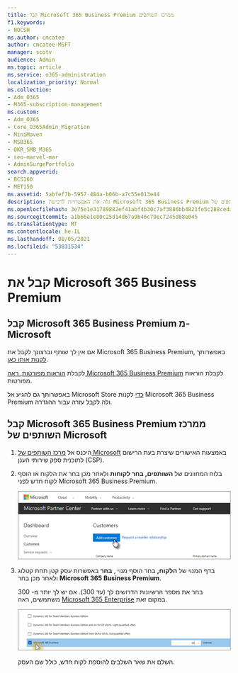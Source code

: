 ```yaml
---
title: קבל Microsoft 365 Business Premium ממרכז השותפים
f1.keywords:
- NOCSH
ms.author: cmcatee
author: cmcatee-MSFT
manager: scotv
audience: Admin
ms.topic: article
ms.service: o365-administration
localization_priority: Normal
ms.collection:
- Adm_O365
- M365-subscription-management
ms.custom:
- Adm_O365
- Core_O365Admin_Migration
- MiniMaven
- MSB365
- OKR_SMB_M365
- seo-marvel-mar
- AdminSurgePortfolio
search.appverid:
- BCS160
- MET150
ms.assetid: 5abfef7b-5957-484a-b06b-a7c55e013e44
description: גלה את האפשרויות לרכישת Microsoft 365 Business Premium והוראות מפורטות לרכישתו ממרכז השותפים של Microsoft.
ms.openlocfilehash: 3e75e1e31789882ef41abf4b30c7af3886bb4821fe5c288ceda5af684ea8f854
ms.sourcegitcommit: a1b66e1e80c25d14d67a9b46c79ec7245d88e045
ms.translationtype: MT
ms.contentlocale: he-IL
ms.lasthandoff: 08/05/2021
ms.locfileid: "53831534"
---
```

# <a name="get-microsoft-365-business-premium"></a>קבל את Microsoft 365 Business Premium

## <a name="get-microsoft-365-business-premium-from-microsoft"></a>קבל Microsoft 365 Business Premium מ- Microsoft

אם אין לך שותף וברצונך לקבל את Microsoft 365 Business Premium, באפשרותך [לקנות אותו כאן](https://www.microsoft.com/en-US/microsoft-365/business).

לקבלת [הוראות מפורטות, ראה Microsoft 365 Business Premium](sign-up.md) לקבלת הוראות מפורטות.

באפשרותך גם להגיע אל Microsoft Store [כדי](https://www.microsoft.com/en-us/store/locations/find-a-store?icid=en_US_Store_UH_FAS) לקנות Microsoft 365 Business Premium ולה לקבל עזרה עבור ההגדרה.
  
## <a name="get-microsoft-365-business-premium-from-microsoft-partner-center"></a>קבל Microsoft 365 Business Premium ממרכז השותפים של Microsoft

1. היכנס אל [מרכז השותפים של Microsoft](https://go.microsoft.com/fwlink/p/?linkid=849910) באמצעות האישורים שיצרת בעת הרישום לתוכנית ספק שירותי הענן (CSP). 
    
2. בלוח המחוונים של **השותפים, בחר לקוחות** ולאחר מכן בחר את הלקוח או הוסף לקוח חדש לפני Microsoft 365 Business Premium.
    
    ![במרכז השותפים של Microsoft, הוסף לקוח.](../media/ec807d07-bbd2-411f-8fe1-c644cf9a3882.png)
  
3. בדף המנוי של **הלקוח,** בחר הוסף מנוי , **בחר** באפשרות עסק קטן תחת קטלוג ולאחר מכן בחר **Microsoft 365 Business Premium**.
    
    בחר את מספר הרשיונות הדרושים לך (עד 300). אם יש לך יותר מ- 300 משתמשים, ראה [Microsoft 365 Enterprise](../enterprise/index.yml) במקום זאת. 
    
    ![בדף מנוי חדש, בחר עסק קטן.](../media/52d99e89-2175-4974-84bb-dd626048541b.png)
  
    השלם את שאר השלבים להוספת לקוח חדש, כולל שם העסק.
